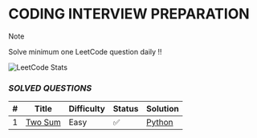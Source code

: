 # **CODING INTERVIEW PREPARATION**
> [!NOTE]  
> Solve minimum one LeetCode question daily !!

![LeetCode Stats](https://leetcard.jacoblin.cool/paudelsamir?theme=light&font=Blinker&ext=activity)


### *SOLVED QUESTIONS*

| # | Title | Difficulty | Status | Solution |
|---| ----- | ---------- | ------ | -------- |
| 1 | [Two Sum](https://leetcode.com/problems/two-sum/) | Easy | ✅ | [Python](solutions/two-sum.py) |
